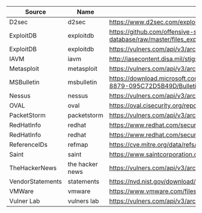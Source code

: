| Source           | Name            | Source url                                                                                             |
| ---              | ---             | ---                                                                                                    |
| D2sec            | d2sec           | https://www.d2sec.com/exploits/elliot.xml                                                              |
| ExploitDB        | exploitdb       | https://github.com/offensive-security/exploit-database/raw/master/files_exploits.csv                   |
| ExploitDB        | exploitdb       | https://vulners.com/api/v3/archive/collection/?type=exploitdb                                          |
| IAVM             | iavm            | http://iasecontent.disa.mil/stigs/xls/iavm-to-cve(u).xls                                               |
| Metasploit       | metasploit      | https://vulners.com/api/v3/archive/collection/?type=metasploit                                         |
| MSBulletin       | msbulletin      | https://download.microsoft.com/download/6/7/3/673E4349-1CA5-40B9-8879-095C72D5B49D/BulletinSearch.xlsx |
| Nessus           | nessus          | https://vulners.com/api/v3/archive/collection/?type=nessus                                             |
| OVAL             | oval            | https://oval.cisecurity.org/repository/download/5.11.1/all/oval.xml.zip                                |
| PacketStorm      | packetstorm     | https://vulners.com/api/v3/archive/collection/?type=packetstorm                                        |
| RedHatInfo       | redhat          | https://www.redhat.com/security/data/oval/com.redhat.rhsa-all.xml.bz2                                  |
| RedHatInfo       | redhat          | https://www.redhat.com/security/data/metrics/rpm-to-cve.xml                                            |
| ReferenceIDs     | refmap          | https://cve.mitre.org/data/refs/refmap/allrefmaps.zip                                                  |
| Saint            | saint           | https://www.saintcorporation.com/xml/exploits.xml                                                      |
| TheHackerNews    | the hacker news | https://vulners.com/api/v3/archive/collection/?type=thn                                                |
| VendorStatements | statements      | https://nvd.nist.gov/download/vendorstatements.xml.gz                                                  |
| VMWare           | vmware          | https://www.vmware.com/files/xls/security/VMWareSecurityAdvisoryList.xlsx                              |
| Vulner Lab       | vulners lab     | https://vulners.com/api/v3/archive/collection/?type=vulnerlab                                          |

